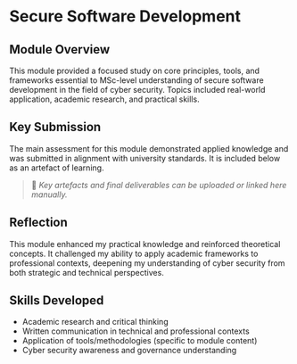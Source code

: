 # Secure Software Development

## Module Overview
This module provided a focused study on core principles, tools, and frameworks essential to MSc-level understanding of secure software development in the field of cyber security. Topics included real-world application, academic research, and practical skills.

## Key Submission
The main assessment for this module demonstrated applied knowledge and was submitted in alignment with university standards. It is included below as an artefact of learning.

> 📎 _Key artefacts and final deliverables can be uploaded or linked here manually._

## Reflection
This module enhanced my practical knowledge and reinforced theoretical concepts. It challenged my ability to apply academic frameworks to professional contexts, deepening my understanding of cyber security from both strategic and technical perspectives.

## Skills Developed
- Academic research and critical thinking
- Written communication in technical and professional contexts
- Application of tools/methodologies (specific to module content)
- Cyber security awareness and governance understanding
